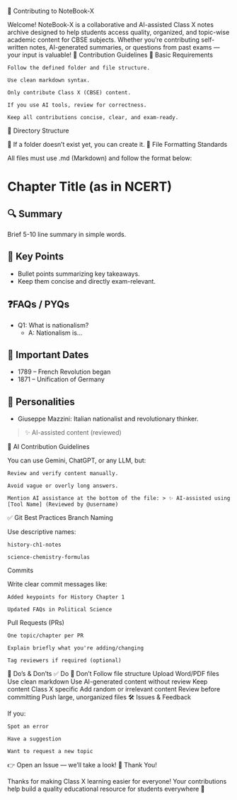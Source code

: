 🧠 Contributing to NoteBook-X

Welcome!
NoteBook-X is a collaborative and AI-assisted Class X notes archive designed to help students access quality, organized, and topic-wise academic content for CBSE subjects. Whether you’re contributing self-written notes, AI-generated summaries, or questions from past exams — your input is valuable!
🧭 Contribution Guidelines
🔧 Basic Requirements

    Follow the defined folder and file structure.

    Use clean markdown syntax.

    Only contribute Class X (CBSE) content.

    If you use AI tools, review for correctness.

    Keep all contributions concise, clear, and exam-ready.

📂 Directory Structure



📁 If a folder doesn’t exist yet, you can create it.
📄 File Formatting Standards

All files must use .md (Markdown) and follow the format below:

# Chapter Title (as in NCERT)

## 🔍 Summary
Brief 5-10 line summary in simple words.

## 📝 Key Points
- Bullet points summarizing key takeaways.
- Keep them concise and directly exam-relevant.

## ❓FAQs / PYQs
- Q1: What is nationalism?
  - A: Nationalism is...

## 📅 Important Dates
- 1789 – French Revolution began
- 1871 – Unification of Germany

## 👤 Personalities
- Giuseppe Mazzini: Italian nationalist and revolutionary thinker.

> ✨ AI-assisted content (reviewed)

🤖 AI Contribution Guidelines

You can use Gemini, ChatGPT, or any LLM, but:

    Review and verify content manually.

    Avoid vague or overly long answers.

    Mention AI assistance at the bottom of the file: > ✨ AI-assisted using [Tool Name] (Reviewed by @username)

✅ Git Best Practices
Branch Naming

Use descriptive names:

    history-ch1-notes

    science-chemistry-formulas

Commits

Write clear commit messages like:

    Added keypoints for History Chapter 1

    Updated FAQs in Political Science

Pull Requests (PRs)

    One topic/chapter per PR

    Explain briefly what you're adding/changing

    Tag reviewers if required (optional)

🚫 Do’s & Don’ts
✅ Do	🚫 Don’t
Follow file structure	Upload Word/PDF files
Use clean markdown	Use AI-generated content without review
Keep content Class X specific	Add random or irrelevant content
Review before committing	Push large, unorganized files
🛠 Issues & Feedback

If you:

    Spot an error

    Have a suggestion

    Want to request a new topic

👉 Open an Issue — we’ll take a look!
🙌 Thank You!

Thanks for making Class X learning easier for everyone!
Your contributions help build a quality educational resource for students everywhere 💙